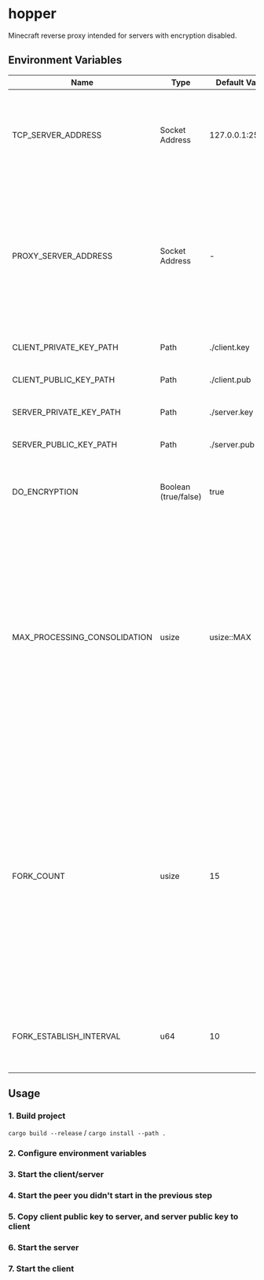 # hopper

Minecraft reverse proxy intended for servers with encryption disabled.

## Environment Variables

|Name|Type|Default Value|Description|
|-|-|-|-|
|TCP_SERVER_ADDRESS|Socket Address|127.0.0.1:25565|TCP address to bind to in the case of the server or real Minecraft server address to connect to in the case of the client|
|PROXY_SERVER_ADDRESS|Socket Address|-|Target hopper instance to connect to. The presence of this environment variable will determine if the software runs in client or server mode. (if it is present, it will be client mode)|
|CLIENT_PRIVATE_KEY_PATH|Path|./client.key|Path of the client private key|
|CLIENT_PUBLIC_KEY_PATH|Path|./client.pub|Path of the client public key|
|SERVER_PRIVATE_KEY_PATH|Path|./server.key|Path of the server private key|
|SERVER_PUBLIC_KEY_PATH|Path|./server.pub|Path of the server public key|
|DO_ENCRYPTION|Boolean (true/false)|true|Toggle encryption for true client/false server communication|
|MAX_PROCESSING_CONSOLIDATION|usize|usize::MAX|(experimental, this may be wrong!) Maximum amount of events we can receive in bulk. This affects all proxy messages and outbound minecraft packets. Using a value of 1 may slightly decrease latency, but is likely to decrease performance with a high amount of data transfer| 
|FORK_COUNT|usize|15|How many additional (fork) connections to spawn. Note that there will *always* be at least one connection spawned, so in truth FORK_COUNT + 1 connections will be used for data transfer. Note that this needs to be the same on both the client and server otherwise you will run into deserialization issues|
|FORK_ESTABLISH_INTERVAL|u64|10|How many milliseconds to wait before establishing a new fork connection on startup|

## Usage

### 1. Build project

`cargo build --release` / `cargo install --path .`

### 2. Configure environment variables

### 3. Start the client/server

### 4. Start the peer you didn't start in the previous step

### 5. Copy client public key to server, and server public key to client

### 6. Start the server

### 7. Start the client